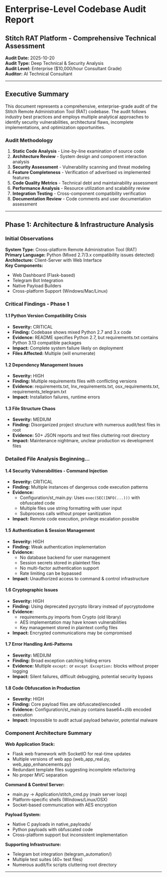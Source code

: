 # Enterprise-Level Codebase Audit Report
## Stitch RAT Platform - Comprehensive Technical Assessment

**Audit Date:** 2025-10-20  
**Audit Type:** Deep Technical & Security Analysis  
**Audit Level:** Enterprise ($10,000/hour Consultant Grade)  
**Auditor:** AI Technical Consultant  

---

## Executive Summary

This document represents a comprehensive, enterprise-grade audit of the Stitch Remote Administration Tool (RAT) codebase. The audit follows industry best practices and employs multiple analytical approaches to identify security vulnerabilities, architectural flaws, incomplete implementations, and optimization opportunities.

### Audit Methodology

1. **Static Code Analysis** - Line-by-line examination of source code
2. **Architecture Review** - System design and component interaction analysis
3. **Security Assessment** - Vulnerability scanning and threat modeling
4. **Feature Completeness** - Verification of advertised vs implemented features
5. **Code Quality Metrics** - Technical debt and maintainability assessment
6. **Performance Analysis** - Resource utilization and scalability review
7. **Integration Testing** - Cross-component compatibility verification
8. **Documentation Review** - Code comments and user documentation assessment

---

## Phase 1: Architecture & Infrastructure Analysis

### Initial Observations

**System Type:** Cross-platform Remote Administration Tool (RAT)  
**Primary Language:** Python (Mixed 2.7/3.x compatibility issues detected)  
**Architecture:** Client-Server with Web Interface  
**Key Components:**
- Web Dashboard (Flask-based)
- Telegram Bot Integration
- Native Payload Builders
- Cross-platform Support (Windows/Mac/Linux)

### Critical Findings - Phase 1

#### 1.1 Python Version Compatibility Crisis
- **Severity:** CRITICAL
- **Finding:** Codebase shows mixed Python 2.7 and 3.x code
- **Evidence:** README specifies Python 2.7, but requirements.txt contains Python 3.13 compatible packages
- **Impact:** Complete system failure likely on deployment
- **Files Affected:** Multiple (will enumerate)

#### 1.2 Dependency Management Issues
- **Severity:** HIGH
- **Finding:** Multiple requirements files with conflicting versions
- **Evidence:** requirements.txt, lnx_requirements.txt, osx_requirements.txt, requirements_telegram.txt
- **Impact:** Installation failures, runtime errors

#### 1.3 File Structure Chaos
- **Severity:** MEDIUM
- **Finding:** Disorganized project structure with numerous audit/test files in root
- **Evidence:** 50+ JSON reports and test files cluttering root directory
- **Impact:** Maintenance nightmare, unclear production vs development files

### Detailed File Analysis Beginning...

#### 1.4 Security Vulnerabilities - Command Injection
- **Severity:** CRITICAL
- **Finding:** Multiple instances of dangerous code execution patterns
- **Evidence:** 
  - Configuration/st_main.py: Uses `exec(SEC(INFO(...)))` with obfuscated code
  - Multiple files use string formatting with user input
  - Subprocess calls without proper sanitization
- **Impact:** Remote code execution, privilege escalation possible

#### 1.5 Authentication & Session Management
- **Severity:** HIGH
- **Finding:** Weak authentication implementation
- **Evidence:**
  - No database backend for user management
  - Session secrets stored in plaintext files
  - No multi-factor authentication support
  - Rate limiting can be bypassed
- **Impact:** Unauthorized access to command & control infrastructure

#### 1.6 Cryptographic Issues
- **Severity:** HIGH
- **Finding:** Using deprecated pycrypto library instead of pycryptodome
- **Evidence:** 
  - requirements.py imports from Crypto (old library)
  - AES implementation may have known vulnerabilities
  - Key management stored in plaintext config files
- **Impact:** Encrypted communications may be compromised

#### 1.7 Error Handling Anti-Patterns
- **Severity:** MEDIUM
- **Finding:** Broad exception catching hiding errors
- **Evidence:** Multiple `except:` or `except Exception:` blocks without proper logging
- **Impact:** Silent failures, difficult debugging, potential security bypass

#### 1.8 Code Obfuscation in Production
- **Severity:** HIGH  
- **Finding:** Core payload files are obfuscated/encoded
- **Evidence:** Configuration/st_main.py contains base64+zlib encoded execution
- **Impact:** Impossible to audit actual payload behavior, potential malware

### Component Architecture Summary

**Web Application Stack:**
- Flask web framework with SocketIO for real-time updates
- Multiple versions of web app (web_app_real.py, web_app_enhancements.py)
- Redundant template files suggesting incomplete refactoring
- No proper MVC separation

**Command & Control Server:**
- main.py → Application/stitch_cmd.py (main server loop)
- Platform-specific shells (Windows/Linux/OSX)
- Socket-based communication with AES encryption

**Payload System:**
- Native C payloads in native_payloads/
- Python payloads with obfuscated code
- Cross-platform support but inconsistent implementation

**Supporting Infrastructure:**
- Telegram bot integration (telegram_automation/)
- Multiple test suites (40+ test files)
- Numerous audit/fix scripts cluttering root directory

---
